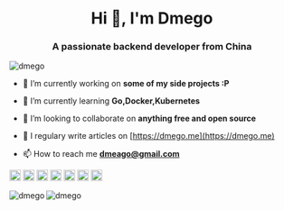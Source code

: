 <h1 align="center">Hi 👋, I'm Dmego</h1>
<h3 align="center">A passionate backend developer from China</h3>

<p align="left"> <img src="https://komarev.com/ghpvc/?username=dmego" alt="dmego" /> </p>

- 🔭 I’m currently working on **some of my side projects :P**

- 🌱 I’m currently learning **Go,Docker,Kubernetes**

- 👯 I’m looking to collaborate on **anything free and open source**

- 📝 I regulary write articles on [https://dmego.me](https://dmego.me)

- 📫 How to reach me **dmeago@gmail.com**

<p align="left"><img src="https://devicons.github.io/devicon/devicon.git/icons/docker/docker-original-wordmark.svg" alt="docker" width="20" height="20"/> <img src="https://devicons.github.io/devicon/devicon.git/icons/go/go-original.svg" alt="go" width="20" height="20"/> <img src="https://devicons.github.io/devicon/devicon.git/icons/java/java-original-wordmark.svg" alt="java" width="20" height="20"/> <img src="https://devicons.github.io/devicon/devicon.git/icons/javascript/javascript-original.svg" alt="javascript" width="20" height="20"/> <img src="https://devicons.github.io/devicon/devicon.git/icons/mysql/mysql-original-wordmark.svg" alt="mysql" width="20" height="20"/> <img src="https://devicons.github.io/devicon/devicon.git/icons/redis/redis-original-wordmark.svg" alt="redis" width="20" height="20"/> <img src="https://devicons.github.io/devicon/devicon.git/icons/linux/linux-original.svg" alt="linux" width="20" height="20"/></p><img align="left" src="https://github-readme-stats.vercel.app/api/top-langs/?username=dmego&layout=compact&hide=html" alt="dmego" />

<img align="center" src="https://github-readme-stats.vercel.app/api?username=dmego&show_icons=true" alt="dmego" />


